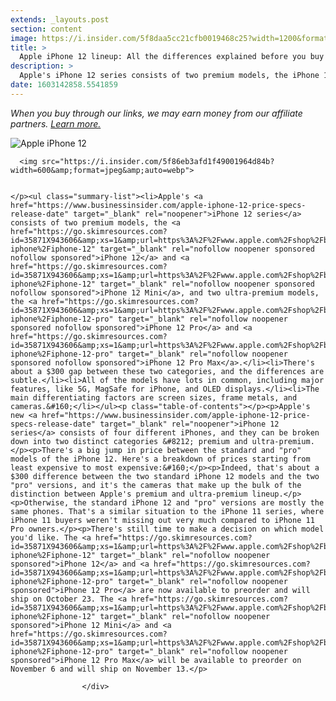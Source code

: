 ```yaml
--- 
extends: _layouts.post 
section: content 
image: https://i.insider.com/5f8daa5cc21cfb0019468c25?width=1200&format=jpeg 
title: > 
  Apple iPhone 12 lineup: All the differences explained before you buy 
description: > 
  Apple's iPhone 12 series consists of two premium models, the iPhone 12 and iPhone 12 Mini, and two ultra-premium models, the iPhone 12 Pro and iPhone 12 Pro Max.Otherwise, the standard iPhone 12 and "pro" versions are mostly the same phones.That's a similar situation to the iPhone 11 series, where iPhone 11 buyers weren't missing out very much compared to iPhone 11 Pro owners.The iPhone 12 and iPhone 12 Pro are now available to preorder and will ship on October 23.The iPhone 12 Mini and iPhone 12 Pro Max will be available to preorder on November 6 and will ship on November 13. 
date: 1603142858.5541859 
--- 
```

<div><p class="financial-disclaimer"><i>When you buy through our links, we may earn money from our affiliate partners. <a href="https://www.insider-inc.com/commerce-on-insider-inc/">Learn more.</a></i></p><p>
      <img class="lazy-image " src="" alt="Apple iPhone 12">
    
    
      <img src="https://i.insider.com/5f86eb3afd1f49001964d84b?width=600&amp;format=jpeg&amp;auto=webp">
    
    
    </p><ul class="summary-list"><li>Apple's <a href="https://www.businessinsider.com/apple-iphone-12-price-specs-release-date" target="_blank" rel="noopener">iPhone 12 series</a> consists of two premium models, the <a href="https://go.skimresources.com?id=35871X943606&amp;xs=1&amp;url=https%3A%2F%2Fwww.apple.com%2Fshop%2Fbuy-iphone%2Fiphone-12" target="_blank" rel="nofollow noopener sponsored nofollow sponsored">iPhone 12</a> and <a href="https://go.skimresources.com?id=35871X943606&amp;xs=1&amp;url=https%3A%2F%2Fwww.apple.com%2Fshop%2Fbuy-iphone%2Fiphone-12" target="_blank" rel="nofollow noopener sponsored nofollow sponsored">iPhone 12 Mini</a>, and two ultra-premium models, the <a href="https://go.skimresources.com?id=35871X943606&amp;xs=1&amp;url=https%3A%2F%2Fwww.apple.com%2Fshop%2Fbuy-iphone%2Fiphone-12-pro" target="_blank" rel="nofollow noopener sponsored nofollow sponsored">iPhone 12 Pro</a> and <a href="https://go.skimresources.com?id=35871X943606&amp;xs=1&amp;url=https%3A%2F%2Fwww.apple.com%2Fshop%2Fbuy-iphone%2Fiphone-12-pro" target="_blank" rel="nofollow noopener sponsored nofollow sponsored">iPhone 12 Pro Max</a>.</li><li>There's about a $300 gap between these two categories, and the differences are subtle.</li><li>All of the models have lots in common, including major features, like 5G, MagSafe for iPhone, and OLED displays.</li><li>The main differentiating factors are screen sizes, frame metals, and cameras.&#160;</li></ul><p class="table-of-contents"></p><p>Apple's new <a href="https://www.businessinsider.com/apple-iphone-12-price-specs-release-date" target="_blank" rel="noopener">iPhone 12 series</a> consists of four different iPhones, and they can be broken down into two distinct categories &#8212; premium and ultra-premium.</p><p>There's a big jump in price between the standard and "pro" models of the iPhone 12. Here's a breakdown of prices starting from least expensive to most expensive:&#160;</p><p>Indeed, that's about a $300 difference between the two standard iPhone 12 models and the two "pro" versions, and it's the cameras that make up the bulk of the distinction between Apple's premium and ultra-premium lineup.</p><p>Otherwise, the standard iPhone 12 and "pro" versions are mostly the same phones. That's a similar situation to the iPhone 11 series, where iPhone 11 buyers weren't missing out very much compared to iPhone 11 Pro owners.</p><p>There's still time to make a decision on which model you'd like. The <a href="https://go.skimresources.com?id=35871X943606&amp;xs=1&amp;url=https%3A%2F%2Fwww.apple.com%2Fshop%2Fbuy-iphone%2Fiphone-12" target="_blank" rel="nofollow noopener sponsored">iPhone 12</a> and <a href="https://go.skimresources.com?id=35871X943606&amp;xs=1&amp;url=https%3A%2F%2Fwww.apple.com%2Fshop%2Fbuy-iphone%2Fiphone-12-pro" target="_blank" rel="nofollow noopener sponsored">iPhone 12 Pro</a> are now available to preorder and will ship on October 23. The <a href="https://go.skimresources.com?id=35871X943606&amp;xs=1&amp;url=https%3A%2F%2Fwww.apple.com%2Fshop%2Fbuy-iphone%2Fiphone-12" target="_blank" rel="nofollow noopener sponsored">iPhone 12 Mini</a> and <a href="https://go.skimresources.com?id=35871X943606&amp;xs=1&amp;url=https%3A%2F%2Fwww.apple.com%2Fshop%2Fbuy-iphone%2Fiphone-12-pro" target="_blank" rel="nofollow noopener sponsored">iPhone 12 Pro Max</a> will be available to preorder on November 6 and will ship on November 13.</p>

                    </div>